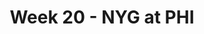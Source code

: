 ---
layout: game
title: Week 20 - NYG at PHI
season: 2022
game_id: 2022_20_NYG_PHI
away_team: NYG
home_team: PHI
---